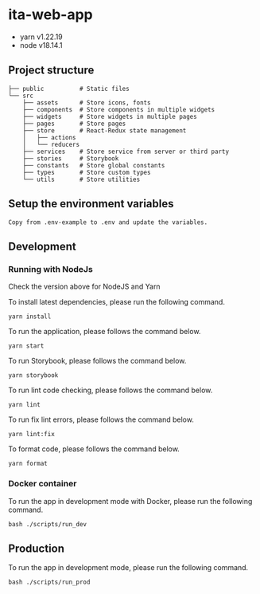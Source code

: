 # ita-web-app

- yarn v1.22.19
- node v18.14.1

## Project structure

```
├── public          # Static files
└── src
    ├── assets      # Store icons, fonts
    ├── components  # Store components in multiple widgets
    ├── widgets     # Store widgets in multiple pages
    ├── pages       # Store pages
    ├── store       # React-Redux state management
    │   ├── actions
    │   └── reducers
    ├── services    # Store service from server or third party
    ├── stories     # Storybook
    ├── constants   # Store global constants
    ├── types       # Store custom types
    └── utils       # Store utilities
```

## Setup the environment variables

    Copy from .env-example to .env and update the variables.

## Development

### Running with NodeJs

Check the version above for NodeJS and Yarn

To install latest dependencies, please run the following command.

    yarn install

To run the application, please follows the command below.

    yarn start

To run Storybook, please follows the command below.

    yarn storybook

To run lint code checking, please follows the command below.

    yarn lint

To run fix lint errors, please follows the command below.

    yarn lint:fix

To format code, please follows the command below.

    yarn format

### Docker container

To run the app in development mode with Docker, please run the following command.

    bash ./scripts/run_dev

## Production

To run the app in development mode, please run the following command.

    bash ./scripts/run_prod
